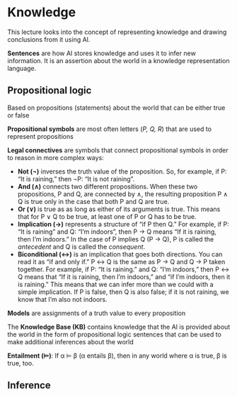 # Knowledge

This lecture looks into the concept of representing knowledge and drawing conclusions from it using AI.

**Sentences** are how AI stores knowledge and uses it to infer new information. It is an assertion about the world in a knowledge representation language.


## Propositional logic

Based on propositions (statements) about the world that can be either true or false

**Propositional symbols** are most often letters (*P, Q, R*) that are used to represent propositions

**Legal connectives** are symbols that connect propositional symbols in order to reason in more complex ways:
- **Not (¬)** inverses the truth value of the proposition. So, for example, if P: “It is raining,” then ¬P: “It is not raining”.
- **And (∧)** connects two different propositions. When these two propositions, P and Q, are connected by ∧, the resulting proposition P ∧ Q is true only in the case that both P and Q are true.
- **Or (∨)** is true as as long as either of its arguments is true. This means that for P ∨ Q to be true, at least one of P or Q has to be true.
- **Implication (→)** represents a structure of “if P then Q.” For example, if P: “It is raining” and Q: “I’m indoors”, then P → Q means “If it is raining, then I’m indoors.” In the case of P implies Q (P → Q), P is called the *antecedent* and Q is called the *consequent*.
- **Biconditional (↔)** is an implication that goes both directions. You can read it as “if and only if.” P ↔ Q is the same as P → Q and Q → P taken together. For example, if P: “It is raining.” and Q: “I’m indoors,” then P ↔ Q means that “If it is raining, then I’m indoors,” and “if I’m indoors, then it is raining.” This means that we can infer more than we could with a simple implication. If P is false, then Q is also false; if it is not raining, we know that I’m also not indoors.

**Models** are assignments of a truth value to every proposition

The **Knowledge Base (KB)** contains knowledge that the AI is provided about the world in the form of propositional logic sentences that can be used to make additional inferences about the world

**Entailment (⊨)**: If α ⊨ β (α entails β), then in any world where α is true, β is true, too.


## Inference
